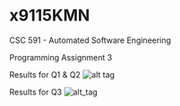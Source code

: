 # x9115KMN
CSC 591 - Automated Software Engineering

Programming Assignment 3

Results for Q1 & Q2
![alt tag](https://cloud.githubusercontent.com/assets/14004112/9887862/f12b3894-5bbf-11e5-91ba-115e7ac65fbc.PNG)

Results for Q3
![alt_tag](https://cloud.githubusercontent.com/assets/14004112/9887863/f12e0d58-5bbf-11e5-9646-1f8ce770bfad.PNG)
